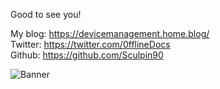 Good to see you!

My blog: https://devicemanagement.home.blog/  
Twitter: https://twitter.com/0fflineDocs  
Github: https://github.com/Sculpin90  











![Banner](https://raw.githubusercontent.com/Sculpin90/Rykostars/master/Banner50percent.png?token=AGB3E5MI3WQSG3NDMA5TC3S7D2NSM)
<!--
**Sculpin90/Sculpin90** is a ✨ _special_ ✨ repository because its `README.md` (this file) appears on your GitHub profile.
--!>
